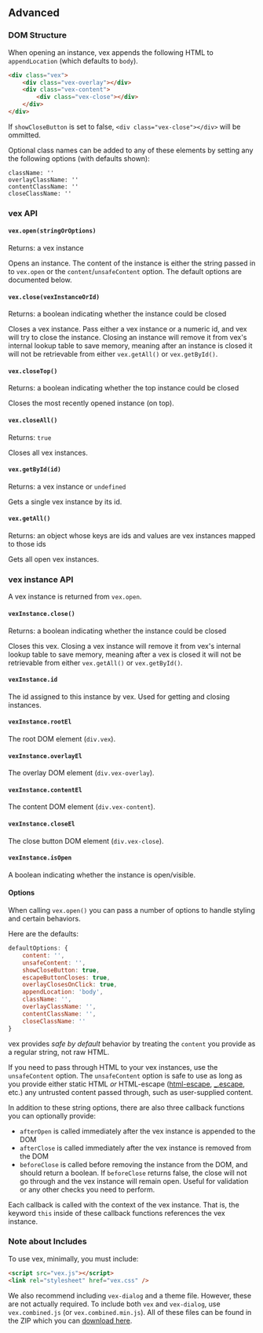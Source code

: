 ## Advanced

### DOM Structure

When opening an instance, vex appends the following HTML to `appendLocation` (which defaults to `body`).

```html
<div class="vex">
    <div class="vex-overlay"></div>
    <div class="vex-content">
        <div class="vex-close"></div>
    </div>
</div>
```

If `showCloseButton` is set to false, `<div class="vex-close"></div>` will be ommitted.

Optional class names can be added to any of these elements by setting any the following options (with defaults shown):

```
className: ''
overlayClassName: ''
contentClassName: ''
closeClassName: ''
```

### vex API

#### `vex.open(stringOrOptions)`

Returns: a vex instance

Opens an instance. The content of the instance is either the string passed in to `vex.open` or the `content`/`unsafeContent` option.
The default options are documented below.

#### `vex.close(vexInstanceOrId)`

Returns: a boolean indicating whether the instance could be closed

Closes a vex instance. Pass either a vex instance or a numeric id, and vex will try to close the instance.
Closing an instance will remove it from vex's internal lookup table to save memory, meaning after an instance is closed it will not be retrievable from either `vex.getAll()` or `vex.getById()`.

#### `vex.closeTop()`

Returns: a boolean indicating whether the top instance could be closed

Closes the most recently opened instance (on top).

#### `vex.closeAll()`

Returns: `true`

Closes all vex instances.

#### `vex.getById(id)`

Returns: a vex instance or `undefined`

Gets a single vex instance by its id.

#### `vex.getAll()`

Returns: an object whose keys are ids and values are vex instances mapped to those ids

Gets all open vex instances.

### vex instance API

A vex instance is returned from `vex.open`.

#### `vexInstance.close()`

Returns: a boolean indicating whether the instance could be closed

Closes this vex. Closing a vex instance will remove it from vex's internal lookup table to save memory, meaning after a vex is closed it will not be retrievable from either `vex.getAll()` or `vex.getById()`.

#### `vexInstance.id`

The id assigned to this instance by vex. Used for getting and closing instances.

#### `vexInstance.rootEl`

The root DOM element (`div.vex`).

#### `vexInstance.overlayEl`

The overlay DOM element (`div.vex-overlay`).

#### `vexInstance.contentEl`

The content DOM element (`div.vex-content`).

#### `vexInstance.closeEl`

The close button DOM element (`div.vex-close`).

#### `vexInstance.isOpen`

A boolean indicating whether the instance is open/visible.

#### Options

When calling `vex.open()` you can pass a number of options to handle styling and certain behaviors.

Here are the defaults:

```javascript
defaultOptions: {
    content: '',
    unsafeContent: '',
    showCloseButton: true,
    escapeButtonCloses: true,
    overlayClosesOnClick: true,
    appendLocation: 'body',
    className: '',
    overlayClassName: '',
    contentClassName: '',
    closeClassName: ''
}
```

vex provides *safe by default* behavior by treating the `content` you provide as a regular string, not raw HTML.

If you need to pass through HTML to your vex instances, use the `unsafeContent` option.
The `unsafeContent` option is safe to use as long as you provide either static HTML *or* HTML-escape ([html-escape](https://www.npmjs.com/package/html-escape), [_.escape](https://lodash.com/docs#escape), etc.) any untrusted content passed through, such as user-supplied content.

In addition to these string options, there are also three callback functions you can optionally provide:

- `afterOpen` is called immediately after the vex instance is appended to the DOM
- `afterClose` is called immediately after the vex instance is removed from the DOM
- `beforeClose` is called before removing the instance from the DOM, and should return a boolean. If `beforeClose` returns false, the close will not go through and the vex instance will remain open. Useful for validation or any other checks you need to perform.

Each callback is called with the context of the vex instance. That is, the keyword `this` inside of these callback functions references the vex instance.

### Note about Includes

To use vex, minimally, you must include:

```html
<script src="vex.js"></script>
<link rel="stylesheet" href="vex.css" />
```

We also recommend including `vex-dialog` and a theme file. However, these are not actually required. To include both `vex` and `vex-dialog`, use `vex.combined.js` (or `vex.combined.min.js`). All of these files can be found in the ZIP which you can [download here](/vex).

<!-- Resources for the demos -->
<p style="-webkit-transform: translateZ(0)"></p>
<script src="/vex/js/vex.combined.js"></script>
<link rel="stylesheet" href="/vex/css/vex.css" />
<link rel="stylesheet" href="/vex/css/vex-theme-os.css">
<script>
    (function(){
        vex.defaultOptions.className = 'vex-theme-os';
    })();
</script>
